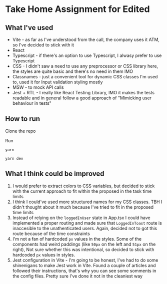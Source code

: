 # Take Home Assignment for Edited

## What I've used

- Vite - as far as I've understood from the call, the company uses it ATM, so I've decided to stick with it
- React
- Typescript - if there's an option to use Typescript, I alwasy prefer to use Typescript
- CSS - I didn't saw a need to use any preprocessor or CSS library here, the styles are quite basic and there's no need in them IMO
- Classnames - just a convenient tool for dynamic CSS classes I'm used to, used it for Input validation styling mostly
- MSW - to mock API calls
- Jest + RTL - I really like React Testing Library, IMO it makes the tests readable and in general follow a good approach of "Mimicking user behaviour in tests"

## How to run

Clone the repo

Run

```
yarn

yarn dev
```

## What I think could be improved

1. I would prefer to extract colors to CSS variables, but decided to stick with the current approach to fit within the proposed in the task time limits
2. I think I could've used more structured names for my CSS classes. TBH I didn't thought about it much because I've tried to fit in the proposed time limits
3. Instead of relying on the `loggedInUser` state in App.tsx I could have implemented a proper routing and made sure that `LoggedInToast` route is inaccesible to the unathenticated users. Again, decided not to got this route because of the time constraints
4. I'm not a fan of hardcoded `px` values in the styles. Some of the components had weird paddings (like `50px` on the left and `51px` on the right), Not sure whether this was intentional, so decided to stick with hardcoded `px` values in styles.
5. Jest configuration in Vite - I'm going to be honest, I've had to do some shinenigans to make Jest work in Vite. Found a couple of articles and followed their instructions, that's why you can see some somments in the config files. Pretty sure I've done it not in the cleaniest way
